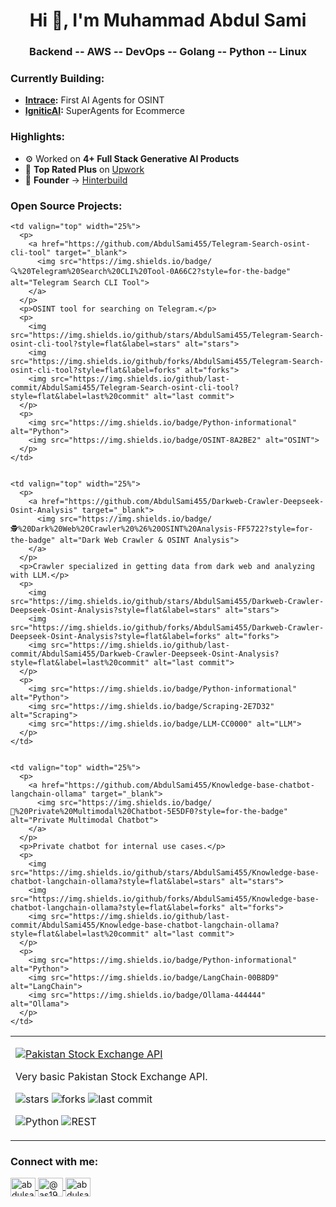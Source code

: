 <h1 align="center">Hi 👋, I'm Muhammad Abdul Sami</h1>
<h3 align="center">Backend -- AWS -- DevOps -- Golang -- Python -- Linux</h3>

<h3 align="left">Currently Building:</h3>
<ul>
  <li><strong><a href="https://www.intrace.ai" target="_blank">Intrace</a>:</strong> First AI Agents for OSINT</li>
  <li><strong><a href="https://www.igniticai.com/" target="_blank">IgniticAI</a>:</strong> SuperAgents for Ecommerce</li>
</ul>

<h3 align="left">Highlights:</h3>
<ul>
  <li>⚙️ Worked on <strong>4+ Full Stack Generative AI Products</strong></li>
  <li>🌟 <strong>Top Rated Plus</strong> on <a href="https://www.upwork.com/freelancers/muhammadabduls" target="_blank">Upwork</a></li>
  <li>🌟 <strong>Founder</strong> -> <a href="https://github.com/HinterBuild" target="_blank">Hinterbuild</a></li>
</ul>

<h3 align="left">Open Source Projects:</h3>

<table>
  <tr> 
    <td valign="top" width="25%">
      <p>
        <a href="https://github.com/AbdulSami455/PSX-Data-Api" target="_blank">
          <img src="https://img.shields.io/badge/📈%20Pakistan%20Stock%20Exchange%20API-181717?style=for-the-badge" alt="Pakistan Stock Exchange API">
        </a>
      </p>
      <p>Very basic Pakistan Stock Exchange API.</p>
      <p>
        <img src="https://img.shields.io/github/stars/AbdulSami455/PSX-Data-Api?style=flat&label=stars" alt="stars">
        <img src="https://img.shields.io/github/forks/AbdulSami455/PSX-Data-Api?style=flat&label=forks" alt="forks">
        <img src="https://img.shields.io/github/last-commit/AbdulSami455/PSX-Data-Api?style=flat&label=last%20commit" alt="last commit">
      </p>
      <p>
        <img src="https://img.shields.io/badge/Python-informational" alt="Python">
        <img src="https://img.shields.io/badge/REST-00ADD8" alt="REST">
      </p>
    </td>

   
    <td valign="top" width="25%">
      <p>
        <a href="https://github.com/AbdulSami455/Telegram-Search-osint-cli-tool" target="_blank">
          <img src="https://img.shields.io/badge/🔍%20Telegram%20Search%20CLI%20Tool-0A66C2?style=for-the-badge" alt="Telegram Search CLI Tool">
        </a>
      </p>
      <p>OSINT tool for searching on Telegram.</p>
      <p>
        <img src="https://img.shields.io/github/stars/AbdulSami455/Telegram-Search-osint-cli-tool?style=flat&label=stars" alt="stars">
        <img src="https://img.shields.io/github/forks/AbdulSami455/Telegram-Search-osint-cli-tool?style=flat&label=forks" alt="forks">
        <img src="https://img.shields.io/github/last-commit/AbdulSami455/Telegram-Search-osint-cli-tool?style=flat&label=last%20commit" alt="last commit">
      </p>
      <p>
        <img src="https://img.shields.io/badge/Python-informational" alt="Python">
        <img src="https://img.shields.io/badge/OSINT-8A2BE2" alt="OSINT">
      </p>
    </td>

  
    <td valign="top" width="25%">
      <p>
        <a href="https://github.com/AbdulSami455/Darkweb-Crawler-Deepseek-Osint-Analysis" target="_blank">
          <img src="https://img.shields.io/badge/🕵️%20Dark%20Web%20Crawler%20%26%20OSINT%20Analysis-FF5722?style=for-the-badge" alt="Dark Web Crawler & OSINT Analysis">
        </a>
      </p>
      <p>Crawler specialized in getting data from dark web and analyzing with LLM.</p>
      <p>
        <img src="https://img.shields.io/github/stars/AbdulSami455/Darkweb-Crawler-Deepseek-Osint-Analysis?style=flat&label=stars" alt="stars">
        <img src="https://img.shields.io/github/forks/AbdulSami455/Darkweb-Crawler-Deepseek-Osint-Analysis?style=flat&label=forks" alt="forks">
        <img src="https://img.shields.io/github/last-commit/AbdulSami455/Darkweb-Crawler-Deepseek-Osint-Analysis?style=flat&label=last%20commit" alt="last commit">
      </p>
      <p>
        <img src="https://img.shields.io/badge/Python-informational" alt="Python">
        <img src="https://img.shields.io/badge/Scraping-2E7D32" alt="Scraping">
        <img src="https://img.shields.io/badge/LLM-CC0000" alt="LLM">
      </p>
    </td>


    <td valign="top" width="25%">
      <p>
        <a href="https://github.com/AbdulSami455/Knowledge-base-chatbot-langchain-ollama" target="_blank">
          <img src="https://img.shields.io/badge/🤖%20Private%20Multimodal%20Chatbot-5E5DF0?style=for-the-badge" alt="Private Multimodal Chatbot">
        </a>
      </p>
      <p>Private chatbot for internal use cases.</p>
      <p>
        <img src="https://img.shields.io/github/stars/AbdulSami455/Knowledge-base-chatbot-langchain-ollama?style=flat&label=stars" alt="stars">
        <img src="https://img.shields.io/github/forks/AbdulSami455/Knowledge-base-chatbot-langchain-ollama?style=flat&label=forks" alt="forks">
        <img src="https://img.shields.io/github/last-commit/AbdulSami455/Knowledge-base-chatbot-langchain-ollama?style=flat&label=last%20commit" alt="last commit">
      </p>
      <p>
        <img src="https://img.shields.io/badge/Python-informational" alt="Python">
        <img src="https://img.shields.io/badge/LangChain-00B8D9" alt="LangChain">
        <img src="https://img.shields.io/badge/Ollama-444444" alt="Ollama">
      </p>
    </td>
  </tr>
</table>



<h3 align="left">Connect with me:</h3>
<p align="left">
  <a href="https://twitter.com/abdulsami1211" target="blank">
    <img align="center" src="https://raw.githubusercontent.com/rahuldkjain/github-profile-readme-generator/master/src/images/icons/Social/twitter.svg" alt="abdulsami1211" height="30" width="40" />
  </a>
  <a href="https://medium.com/@as1987137" target="blank">
    <img align="center" src="https://raw.githubusercontent.com/rahuldkjain/github-profile-readme-generator/master/src/images/icons/Social/medium.svg" alt="@as1987137" height="30" width="40" />
  </a>
  <a href="https://leetcode.com/abdulsami455/" target="blank">
    <img align="center" src="https://raw.githubusercontent.com/rahuldkjain/github-profile-readme-generator/master/src/images/icons/Social/leet-code.svg" alt="abdulsami455" height="30" width="40" />
  </a>
</p>
